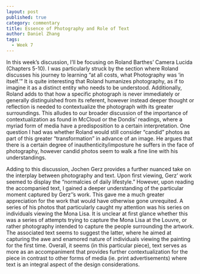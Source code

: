 ```yaml
---
layout: post
published: true
category: commentary
title: Essence of Photography and Role of Text
author: Daniel Zhang
tags:
  - Week 7
---
```

In this week’s discussion, I’ll be focusing on Roland Barthes’ Camera Lucida (Chapters 5-10). I was particularly struck by the section where Roland discusses his journey to learning “at all costs, what Photography was ‘in itself.’” It is quite interesting that Roland humanizes photography, as if to imagine it as a distinct entity who needs to be understood. Additionally, Roland adds to that how a specific photograph is never immediately or generally distinguished from its referent, however instead deeper thought or reflection is needed to contextualize the photograph with its greater surroundings. This alludes to our broader discussion of the importance of contextualization as found in McCloud or the Dondis’ readings, where a myriad form of media have a predisposition to a certain interpretation. One question I had was whether Roland would still consider “candid” photos as part of this greater “transformation” in advance of an image. He argues that there is a certain degree of inauthenticity/imposture he suffers in the face of photography, however candid photos seem to walk a fine line with his understandings. 

Adding to this discussion, Jochen Gerz provides a further nuanced take on the interplay between photography and text. Upon first viewing, Gerz’ work seemed to display the “normalcies of daily lifestyle.” However, upon reading the accompanied text, I gained a deeper understanding of the particular moment captured by Gerz’’s work. This gave me a much greater appreciation for the work that would have otherwise gone unrequited. A series of his photos that particularly caught my attention was his series on individuals viewing the Mona Lisa. It is unclear at first glance whether this was a series of attempts trying to capture the Mona Lisa at the Louvre, or rather photography intended to capture the people surrounding the artwork. The associated text seems to suggest the latter, where he aimed at capturing the awe and enamored nature of individuals viewing the painting for the first time. Overall, it seems (in this particular piece), text serves as more as an accompaniment that provides further contextualization for the piece in contrast to other forms of media (ie. print advertisements) where text is an integral aspect of the design considerations.
